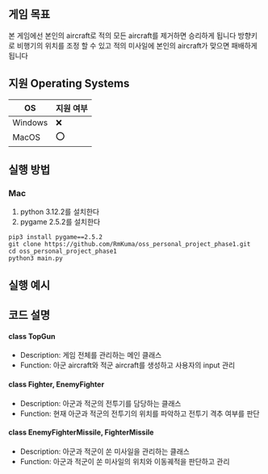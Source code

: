 ## 게임 목표

본 게임에선 본인의 aircraft로 적의 모든 aircraft를 제거하면 승리하게 됩니다
방향키로 비행기의 위치를 조정 할 수 있고 적의 미사일에 본인의 aircraft가 맞으면 패배하게 됩니다

## 지원 Operating Systems
|OS| 지원 여부 |
|-----|--------|
|Windows | :x:  |
|MacOS  | :o:  |

## 실행 방법
### Mac

1. python 3.12.2를 설치한다
2. pygame 2.5.2를 설치한다
```
pip3 install pygame==2.5.2
git clone https://github.com/RmKuma/oss_personal_project_phase1.git
cd oss_personal_project_phase1
python3 main.py
```

## 실행 예시

## 코드 설명
#### class TopGun
- Description: 게임 전체를 관리하는 메인 클래스
- Function: 아군 aircraft와 적군 aircraft를 생성하고 사용자의 input 관리

#### class Fighter, EnemyFighter
- Description: 아군과 적군의 전투기를 담당하는 클래스
- Function: 현재 아군과 적군의 전투기의 위치를 파악하고 전투기 격추 여부를 판단

#### class EnemyFighterMissile, FighterMissile
- Description: 아군과 적군이 쏜 미사일을 관리하는 클래스
- Function: 아군과 적군이 쏜 미사일의 위치와 이동궤적을 판단하고 관리